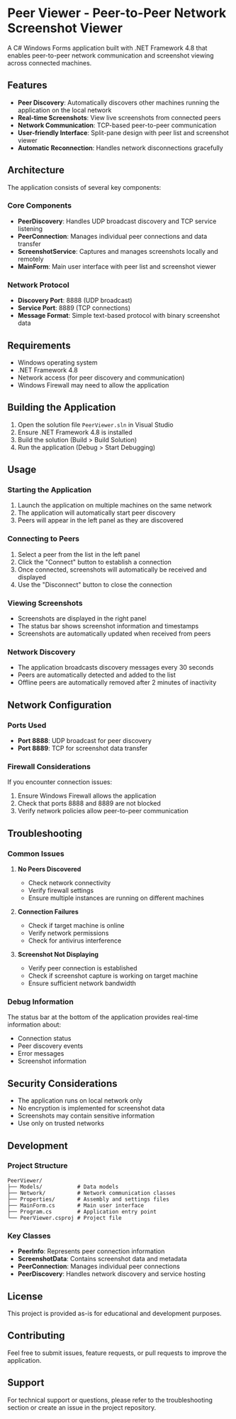 # Peer Viewer - Peer-to-Peer Network Screenshot Viewer

A C# Windows Forms application built with .NET Framework 4.8 that enables peer-to-peer network communication and screenshot viewing across connected machines.

## Features

- **Peer Discovery**: Automatically discovers other machines running the application on the local network
- **Real-time Screenshots**: View live screenshots from connected peers
- **Network Communication**: TCP-based peer-to-peer communication
- **User-friendly Interface**: Split-pane design with peer list and screenshot viewer
- **Automatic Reconnection**: Handles network disconnections gracefully

## Architecture

The application consists of several key components:

### Core Components

- **PeerDiscovery**: Handles UDP broadcast discovery and TCP service listening
- **PeerConnection**: Manages individual peer connections and data transfer
- **ScreenshotService**: Captures and manages screenshots locally and remotely
- **MainForm**: Main user interface with peer list and screenshot viewer

### Network Protocol

- **Discovery Port**: 8888 (UDP broadcast)
- **Service Port**: 8889 (TCP connections)
- **Message Format**: Simple text-based protocol with binary screenshot data

## Requirements

- Windows operating system
- .NET Framework 4.8
- Network access (for peer discovery and communication)
- Windows Firewall may need to allow the application

## Building the Application

1. Open the solution file `PeerViewer.sln` in Visual Studio
2. Ensure .NET Framework 4.8 is installed
3. Build the solution (Build > Build Solution)
4. Run the application (Debug > Start Debugging)

## Usage

### Starting the Application

1. Launch the application on multiple machines on the same network
2. The application will automatically start peer discovery
3. Peers will appear in the left panel as they are discovered

### Connecting to Peers

1. Select a peer from the list in the left panel
2. Click the "Connect" button to establish a connection
3. Once connected, screenshots will automatically be received and displayed
4. Use the "Disconnect" button to close the connection

### Viewing Screenshots

- Screenshots are displayed in the right panel
- The status bar shows screenshot information and timestamps
- Screenshots are automatically updated when received from peers

### Network Discovery

- The application broadcasts discovery messages every 30 seconds
- Peers are automatically detected and added to the list
- Offline peers are automatically removed after 2 minutes of inactivity

## Network Configuration

### Ports Used

- **Port 8888**: UDP broadcast for peer discovery
- **Port 8889**: TCP for screenshot data transfer

### Firewall Considerations

If you encounter connection issues:

1. Ensure Windows Firewall allows the application
2. Check that ports 8888 and 8889 are not blocked
3. Verify network policies allow peer-to-peer communication

## Troubleshooting

### Common Issues

1. **No Peers Discovered**
   - Check network connectivity
   - Verify firewall settings
   - Ensure multiple instances are running on different machines

2. **Connection Failures**
   - Check if target machine is online
   - Verify network permissions
   - Check for antivirus interference

3. **Screenshot Not Displaying**
   - Verify peer connection is established
   - Check if screenshot capture is working on target machine
   - Ensure sufficient network bandwidth

### Debug Information

The status bar at the bottom of the application provides real-time information about:
- Connection status
- Peer discovery events
- Error messages
- Screenshot information

## Security Considerations

- The application runs on local network only
- No encryption is implemented for screenshot data
- Screenshots may contain sensitive information
- Use only on trusted networks

## Development

### Project Structure

```
PeerViewer/
├── Models/           # Data models
├── Network/          # Network communication classes
├── Properties/       # Assembly and settings files
├── MainForm.cs       # Main user interface
├── Program.cs        # Application entry point
└── PeerViewer.csproj # Project file
```

### Key Classes

- **PeerInfo**: Represents peer connection information
- **ScreenshotData**: Contains screenshot data and metadata
- **PeerConnection**: Manages individual peer connections
- **PeerDiscovery**: Handles network discovery and service hosting

## License

This project is provided as-is for educational and development purposes.

## Contributing

Feel free to submit issues, feature requests, or pull requests to improve the application.

## Support

For technical support or questions, please refer to the troubleshooting section or create an issue in the project repository.